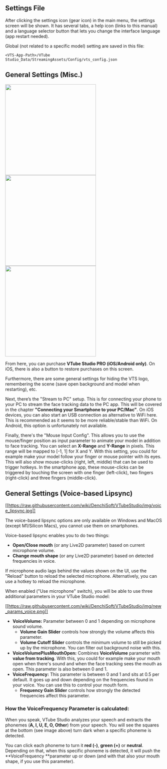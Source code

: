 ## Settings File

After clicking the settings icon (gear icon) in the main menu, the settings screen will be shown. It has several tabs, a help icon (links to this manual) and a language selector button that lets you change the interface language (app restart needed).

Global (not related to a specific model) setting are saved in this file:<br/>

`<VTS-App-Path>/VTube Studio_Data/StreamingAssets/Config/vts_config.json`<br/>

## General Settings (Misc.)

<p float="left">
  <img src="https://raw.githubusercontent.com/wiki/DenchiSoft/VTubeStudio/img/settings_main_1.jpg" width="290" /> 
  <img src="https://raw.githubusercontent.com/wiki/DenchiSoft/VTubeStudio/img/settings_main_2.jpg" width="290" /> 
  <img src="https://raw.githubusercontent.com/wiki/DenchiSoft/VTubeStudio/img/settings_mouse.jpg" width="290" /> 
</p>

From here, you can purchase **VTube Studio PRO (iOS/Android only)**. On iOS, there is also a button to restore purchases on this screen.

Furthermore, there are some general settings for hiding the VTS logo, remembering the scene (save open background and model when restarting), etc.

Next, there’s the "Stream to PC" setup. This is for connecting your phone to your PC to stream the face tracking data to the PC app. This will be covered in the chapter **"Connecting your Smartphone to your PC/Mac"**. On iOS devices, you can also start an USB connection as alternative to WiFi here. This is recommended as it seems to be more reliable/stable than WiFi. On Android, this option is unfortunately not available.

Finally, there's the "Mouse Input Config". This allows you to use the mouse/finger position as input parameter to animate your model in addition to face tracking. You can select an **X-Range** and **Y-Range** in pixels. This range will be mapped to [-1, 1] for X and Y. With this setting, you could for example make your model follow your finger or mouse pointer with its eyes. This will also show mouse-clicks (right, left, middle) that can be used to trigger hotkeys. In the smartphone app, these mouse-clicks can be triggered by touching the screen with one finger (left-click), two fingers (right-click) and three fingers (middle-click). 

## General Settings (Voice-based Lipsync)

[[https://raw.githubusercontent.com/wiki/DenchiSoft/VTubeStudio/img/voice_lipsync.jpg]]

The voice-based lipsync options are only available on Windows and MacOS (except M1/Silicon Macs), you cannot use them on smartphones.

Voice-based lipsync enables you to do two things:

* **Open/Close mouth** (or any Live2D parameter) based on current microphone volume.
* **Change mouth shape** (or any Live2D parameter) based on detected frequencies in voice.

If microphone audio lags behind the values shown on the UI, use the "Reload" button to reload the selected microphone. Alternatively, you can use a hotkey to reload the microphone.

When enabled ("Use microphone" switch), you will be able to use three additional parameters in your VTube Studio model:

[[https://raw.githubusercontent.com/wiki/DenchiSoft/VTubeStudio/img/new_params_voice.png]]

* **VoiceVolume:** Parameter between 0 and 1 depending on microphone sound volume.
  * **Volume Gain Slider** controls how strongly the volume affects this parameter.
  * **Volume Cutoff Slider** controls the minimum volume to still be picked up by the microphone. You can filter out background noise with this.
* **VoiceVolumePlusMouthOpen:** Combines **VoiceVolume** parameter with **value from tracking**. With this, you could for example make your mouth open when there's sound and when the face tracking sees the mouth as open. This parameter is also between 0 and 1.
* **VoiceFrequency:** This parameter is between 0 and 1 and sits at 0.5 per default. It goes up and down depending on the frequencies found in your voice. You can use this to control your mouth form.
  * **Frequency Gain Slider** controls how strongly the detected frequencies affect this parameter.

### How the VoiceFrequency Parameter is calculated:

When you speak, VTube Studio analyzes your speech and extracts the phonemes (**A, I, U, E, O, Other**) from your speech. You will see the squares at the bottom (see image above) turn dark when a specific phoneme is detected.

You can click each phoneme to turn it **red (-)**, **green (+)** or **neutral**. Depending on that, when this specific phoneme is detected, it will push the **VoiceFrequency **parameter up or down (and with that also your mouth shape, if you use this parameter).



